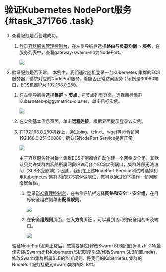 # 验证Kubernetes NodePort服务 {#task_371766 .task}

1.  查看服务是否创建成功。 
    1.  登录[容器服务管理控制台](https://cs.console.aliyun.com)，在左侧导航栏选择**路由与负载均衡** \> **服务**，在服务列表中，查看gateway-swarm-slb为NodePort。

        ![](http://static-aliyun-doc.oss-cn-hangzhou.aliyuncs.com/assets/img/301865/155954565648070_zh-CN.png)

2.  验证服务是否正常。 本例中，我们通过随机登录一台Kubernetes 集群的ECS服务器，请求对应的NodePort服务，看能否正常访问服务；示例是30080端口，ECS机器IP为 192.168.0.250。

    1.  在左侧导航栏选择**集群** \> **节点**，在节点列表页面，选择目标集群Kubernetes-piggymetrics-cluster，单击目标实例。

        ![](http://static-aliyun-doc.oss-cn-hangzhou.aliyuncs.com/assets/img/301865/155954565648071_zh-CN.png)

    2.  在实例基本信息页面，单击**远程连接**，根据界面提示登录该实例。
    3.  在192.168.0.250机器上，通过ping、telnet、wget等命令访问 192.168.0.251:30080；确认该NodePort Service是否正常。

        ![](http://static-aliyun-doc.oss-cn-hangzhou.aliyuncs.com/assets/img/301865/155954565648072_zh-CN.png)

        由于容器服务针对每个集群ECS实例都会自动创建一个网络安全组，其默认只允许集群内容器所属网段IP访问各个ECS实例端口，集群外部无法访问（SLB不受影响）；因此，我们在上述NodePort Service测试时选择利用Kubernetes 集群内的ECS实例做测试，您可以通过如下操作，访问网络安全组。

        1.  登录[ESC管理控制台](https://ecs.console.aliyun.com/)，在右侧导航栏选择**网络和安全** \> **安全组**，在目标安全组右侧单击**配置规则**。

            ![](http://static-aliyun-doc.oss-cn-hangzhou.aliyuncs.com/assets/img/301865/155954565648073_zh-CN.png)

        2.  在**安全组规则**页面，在**入方向**页签 ，可以看到该网络安全组的IP及端口。

            ![](http://static-aliyun-doc.oss-cn-hangzhou.aliyuncs.com/assets/img/301865/155954565648074_zh-CN.png)

    验证NodePort服务正常后，您需要通过[修改Swarm SLB配置](intl.zh-CN/最佳实践/Swarm迁移Kubernetes/SLB灰度引流/修改Swarm SLB配置.md#)，修改Swarm集群所属SLB的监听规则，将我们的Kubernetes 集群的NodePort服务挂载到Swarm集群的SLB中。


